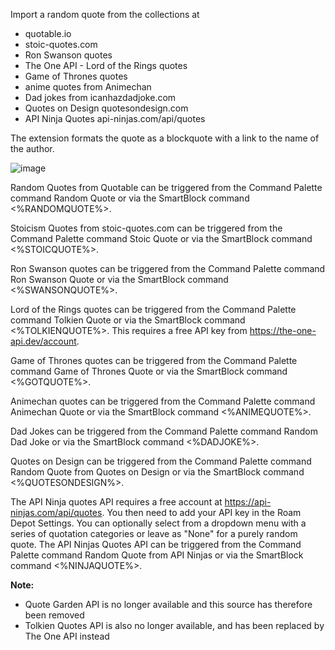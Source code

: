 Import a random quote from the collections at 
- quotable.io 
- stoic-quotes.com
- Ron Swanson quotes
- The One API - Lord of the Rings quotes
- Game of Thrones quotes
- anime quotes from Animechan
- Dad jokes from icanhazdadjoke.com
- Quotes on Design quotesondesign.com
- API Ninja Quotes api-ninjas.com/api/quotes

The extension formats the quote as a blockquote with a link to the name of the author.

![image](https://user-images.githubusercontent.com/6857790/181698189-dff64a9b-a445-41fc-a10c-9283a35f7ce7.png)

Random Quotes from Quotable can be triggered from the Command Palette command Random Quote or via the SmartBlock command <%RANDOMQUOTE%>.

Stoicism Quotes from stoic-quotes.com can be triggered from the Command Palette command Stoic Quote or via the SmartBlock command <%STOICQUOTE%>.

Ron Swanson quotes can be triggered from the Command Palette command Ron Swanson Quote or via the SmartBlock command <%SWANSONQUOTE%>.

Lord of the Rings quotes can be triggered from the Command Palette command Tolkien Quote or via the SmartBlock command <%TOLKIENQUOTE%>. This requires a free API key from https://the-one-api.dev/account.

Game of Thrones quotes can be triggered from the Command Palette command Game of Thrones Quote or via the SmartBlock command <%GOTQUOTE%>.

Animechan quotes can be triggered from the Command Palette command Animechan Quote or via the SmartBlock command <%ANIMEQUOTE%>.

Dad Jokes can be triggered from the Command Palette command Random Dad Joke or via the SmartBlock command <%DADJOKE%>.

Quotes on Design can be triggered from the Command Palette command Random Quote from Quotes on Design or via the SmartBlock command <%QUOTESONDESIGN%>.

The API Ninja quotes API requires a free account at https://api-ninjas.com/api/quotes. You then need to add your API key in the Roam Depot Settings. You can optionally select from a dropdown menu with a series of quotation categories or leave as "None" for a purely random quote. The API Ninjas Quotes API can be triggered from the Command Palette command Random Quote from API Ninjas or via the SmartBlock command <%NINJAQUOTE%>.

**Note:**
- Quote Garden API is no longer available and this source has therefore been removed
- Tolkien Quotes API is also no longer available, and has been replaced by The One API instead
